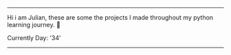 ---                                                                                      ---   


Hi i am Julian, these are some the projects I made throughout my python learning journey. 🐍
  
Currently Day: '34'


---                                                                                      ---
